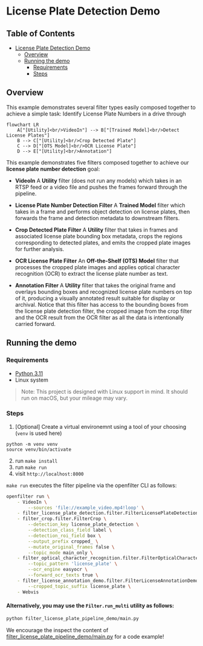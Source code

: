 # License Plate Detection Demo

## Table of Contents
- [License Plate Detection Demo](#license-plate-detection-demo)
  - [Overview](#overview)
  - [Running the demo](#running-the-demo)
    - [Requirements](#requirements)
    - [Steps](#steps)

## Overview

This example demonstrates several filter types easily composed together to achieve a simple task: Identify License Plate Numbers in a drive through

```mermaid
flowchart LR
    A["[Utility]<br/>VideoIn"] --> B["[Trained Model]<br/>Detect License Plates"]
    B --> C["[Utility]<br/>Crop Detected Plate"]
    C --> D["[OTS Model]<br/>OCR License Plate"]
    D --> E["[Utility]<br/>Annotation"]
```

This example demonstrates five filters composed together to achieve our **license plate number detection** goal:

* **VideoIn**
  A **Utility** filter (does not run any models) which takes in an RTSP feed or a video file and pushes the frames forward through the pipeline.

* **License Plate Number Detection Filter**
  A **Trained Model** filter which takes in a frame and performs object detection on license plates, then forwards the frame and detection metadata to downstream filters.

* **Crop Detected Plate Filter**
  A **Utility** filter that takes in frames and associated license plate bounding box metadata, crops the regions corresponding to detected plates, and emits the cropped plate images for further analysis.

* **OCR License Plate Filter**
  An **Off-the-Shelf (OTS) Model** filter that processes the cropped plate images and applies optical character recognition (OCR) to extract the license plate number as text.

* **Annotation Filter**
  A **Utility** filter that takes the original frame and overlays bounding boxes and recognized license plate numbers on top of it, producing a visually annotated result suitable for display or archival.
  Notice that this filter has access to the bounding boxes from the license plate detection filter, the cropped image from the crop filter and the OCR result from the OCR filter as all the data is intentionally carried forward.

## Running the demo

### Requirements

- [Python 3.11](https://www.python.org/downloads/release/python-3110/)
- Linux system

> Note: This project is designed with Linux support in mind. It should run on macOS, but your mileage may vary.

### Steps
1. [Optional] Create a virtual environemnt using a tool of your choosing (`venv` is used here)
```
python -m venv venv
source venv/bin/activate
```
2. run `make install`
3. run `make run`
4. visit `http://localhost:8000`

`make run` executes the filter pipeline via the openfilter CLI as follows:

```bash
openfilter run \
	- VideoIn \
		--sources 'file://example_video.mp4!loop' \
	- filter_license_plate_detection.filter.FilterLicensePlateDetection \
	- filter_crop.filter.FilterCrop \
		--detection_key license_plate_detection \
		--detection_class_field label \
		--detection_roi_field box \
		--output_prefix cropped_ \
		--mutate_original_frames false \
		--topic_mode main_only \
	- filter_optical_character_recognition.filter.FilterOpticalCharacterRecognition \
		--topic_pattern 'license_plate' \
		--ocr_engine easyocr \
		--forward_ocr_texts true \
	- filter_license_annotation_demo.filter.FilterLicenseAnnotationDemo \
		--cropped_topic_suffix license_plate \
	- Webvis
```

#### Alternatively, you may use the `Filter.run_multi` utility as follows:
```bash
python filter_license_plate_pipeline_demo/main.py
```

We encourage the inspect the content of [filter_license_plate_pipeline_demo/main.py](filter_license_plate_pipeline_demo/main.py) for a code example!
